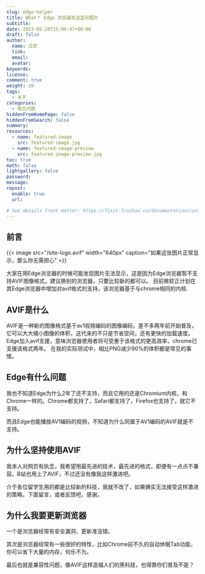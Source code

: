```yaml
---
slug: edge-helper
title: What？ Edge 浏览器无法显示图片
subtitle:
date: 2023-05-20T15:09:47+08:00
draft: false
author:
  name: 瓜农
  link:
  email:
  avatar: 
keywords:
license:
comment: true
weight: 20
tags:
  - 关于
categories:
  - 常见问题
hiddenFromHomePage: false
hiddenFromSearch: false
summary:
resources:
  - name: featured-image
    src: featured-image.jpg
  - name: featured-image-preview
    src: featured-image-preview.jpg
toc: true
math: false
lightgallery: false
password:
message:
repost:
  enable: true
  url:

# See details front matter: https://fixit.lruihao.cn/documentation/content-management/introduction/#front-matter
---
```


<!--more-->

## 前言

{{< image src="/site-logo.avif" width="640px" caption="如果这张图片正常显示，那么你无需担心" >}}

大家在用Edge浏览器的时候可能发现图片无法显示，这是因为Edge浏览器暂不支持AVIF图像格式，建议换别的浏览器，只要比较新的都可以。
目前微软正计划在其Edge浏览器中增加对avif格式的支持，该浏览器基于与chrome相同的内核. 
## AVIF是什么

AVIF是一种新的图像格式基于av1视频编码的图像编码，差不多两年前开始普及，它可以大大缩小图像的体积，这代来的不只是节省空间，还有更快的加载速度。
Edge加入avif支援，意味浏览器使用者将可受惠于该格式的更高效率，chrome已支援该格式两年。
在我的实际测试中，相比PNG减少90%的体积都是常见的事情。

## Edge有什么问题

我也不知道Edge为什么2年了还不支持，而且它用的还是Chromium内核，和Chrome一样的。Chrome都支持了，Safari都支持了，Firefox也支持了，就它不支持。

而且Edge也能播放AV1编码的视频，不知道为什么同属于AV1编码的AVIF就是不支持。

## 为什么坚持使用AVIF

我本人对网页有执念，我希望用最先进的技术，最先进的格式，即便有一点点不兼容。B站也用上了AVIF，不过还没有像我这样激进吧。

介于各位留学生用的都是比较新的科技，我就不改了，如果确实无法接受这样激进的策略，下面留言，或者反馈吧，感谢。

## 为什么我要更新浏览器

一个是浏览器经常有安全漏洞，更新准没错。

其次是浏览器经常有一些很好的特性，比如Chrome前不久的自动休眠Tab功能，你可以省下大量的内存，何乐不为。

最后也就是兼容性问题，像AVIF这样造福人们的黑科技，也得靠你们普及不是？

